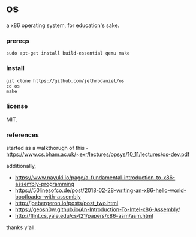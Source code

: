 # os

a x86 operating system, for education's sake.

### prereqs

```
sudo apt-get install build-essential qemu make
```

### install

```
git clone https://github.com/jethrodaniel/os
cd os
make
```

### license

MIT.

### references

started as a walkthorugh of this - https://www.cs.bham.ac.uk/~exr/lectures/opsys/10_11/lectures/os-dev.pdf

additionally,

- https://www.nayuki.io/page/a-fundamental-introduction-to-x86-assembly-programming
- https://50linesofco.de/post/2018-02-28-writing-an-x86-hello-world-bootloader-with-assembly
- http://joebergeron.io/posts/post_two.html
- https://geosn0w.github.io/An-Introduction-To-Intel-x86-Assembly/
- http://flint.cs.yale.edu/cs421/papers/x86-asm/asm.html

thanks y'all.

